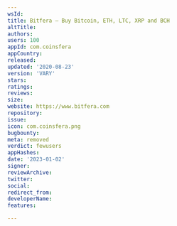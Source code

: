 ```yaml
---
wsId: 
title: Bitfera – Buy Bitcoin, ETH, LTC, XRP and BCH
altTitle: 
authors: 
users: 100
appId: com.coinsfera
appCountry: 
released: 
updated: '2020-08-23'
version: 'VARY'
stars: 
ratings: 
reviews: 
size: 
website: https://www.bitfera.com
repository: 
issue: 
icon: com.coinsfera.png
bugbounty: 
meta: removed
verdict: fewusers
appHashes: 
date: '2023-01-02'
signer: 
reviewArchive: 
twitter: 
social: 
redirect_from: 
developerName: 
features: 

---
```


